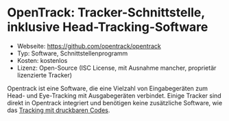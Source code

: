 # OpenTrack: Tracker-Schnittstelle, inklusive Head-Tracking-Software

- Webseite: https://github.com/opentrack/opentrack
- Typ: Software, Schnittstellenprogramm
- Kosten: kostenlos
- Lizenz: Open-Source (ISC License, mit Ausnahme mancher, proprietär lizenzierte Tracker)

Opentrack ist eine Software, die eine Vielzahl von Eingabegeräten zum Head- und Eye-Tracking mit Ausgabegeräten verbindet. Einige Tracker sind direkt in Opentrack integriert und benötigen keine zusätzliche Software, wie das [Tracking mit druckbaren Codes](https://github.com/opentrack/opentrack/wiki/Aruco-tracker).
